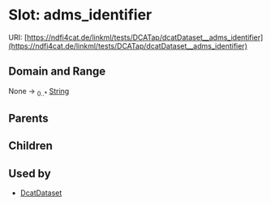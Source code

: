 
# Slot: adms_identifier




URI: [https://ndfi4cat.de/linkml/tests/DCATap/dcatDataset__adms_identifier](https://ndfi4cat.de/linkml/tests/DCATap/dcatDataset__adms_identifier)


## Domain and Range

None &#8594;  <sub>0..\*</sub> [String](types/String.md)

## Parents


## Children


## Used by

 * [DcatDataset](DcatDataset.md)
